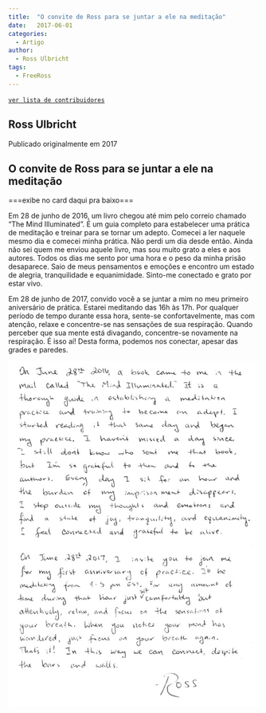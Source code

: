 ```yaml
---
title:  "O convite de Ross para se juntar a ele na meditação"
date:   2017-06-01
categories: 
  - Artigo
author:
  - Ross Ulbricht
tags:
  - FreeRoss
---
```

[```ver lista de contribuidores```](/about/#contribuidores)

## Ross Ulbricht
Publicado originalmente em 2017

## O convite de Ross para se juntar a ele na meditação

===exibe no card daqui pra baixo===

Em 28 de junho de 2016, um livro chegou até mim pelo correio chamado “The Mind Illuminated”. É um guia completo para estabelecer uma prática de meditação e treinar para se tornar um adepto. Comecei a ler naquele mesmo dia e comecei minha prática. Não perdi um dia desde então. Ainda não sei quem me enviou aquele livro, mas sou muito grato a eles e aos autores. Todos os dias me sento por uma hora e o peso da minha prisão desaparece. Saio de meus pensamentos e emoções e encontro um estado de alegria, tranquilidade e equanimidade. Sinto-me conectado e grato por estar vivo.

Em 28 de junho de 2017, convido você a se juntar a mim no meu primeiro aniversário de prática. Estarei meditando das 16h às 17h. Por qualquer período de tempo durante essa hora, sente-se confortavelmente, mas com atenção, relaxe e concentre-se nas sensações de sua respiração. Quando perceber que sua mente está divagando, concentre-se novamente na respiração. É isso aí! Desta forma, podemos nos conectar, apesar das grades e paredes.

![carta meditação](../stuff/meditation-day-1-768x1055.jpeg)